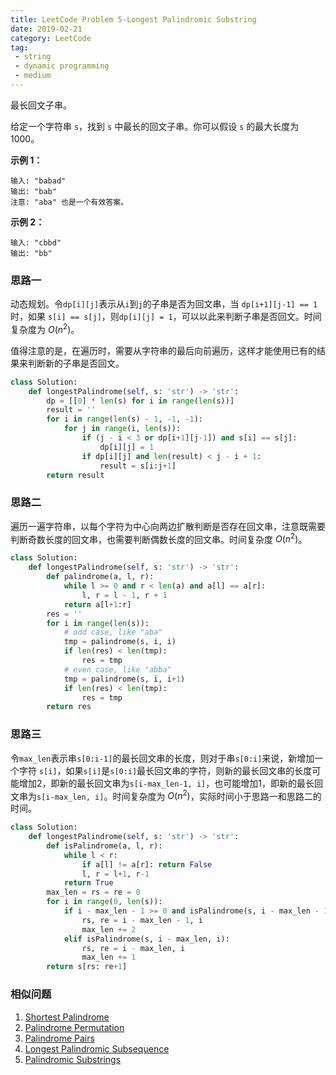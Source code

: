```yaml
---
title: LeetCode Problem 5-Longest Palindromic Substring
date: 2019-02-21
category: LeetCode
tag:
 - string
 - dynamic programming
 - medium
---
```


最长回文子串。

给定一个字符串 `s`，找到 `s` 中最长的回文子串。你可以假设 `s` 的最大长度为 1000。

**示例 1：**

```
输入: "babad"
输出: "bab"
注意: "aba" 也是一个有效答案。
```

**示例 2：**

```
输入: "cbbd"
输出: "bb"
```

<!-- more -->

### 思路一

动态规划。令`dp[i][j]`表示从`i`到`j`的子串是否为回文串，当 `dp[i+1][j-1] == 1`时，如果 `s[i] == s[j]`，则`dp[i][j] = 1`，可以以此来判断子串是否回文。时间复杂度为 $O(n^2)$。

值得注意的是，在遍历时，需要从字符串的最后向前遍历，这样才能使用已有的结果来判断新的子串是否回文。

```python
class Solution:
    def longestPalindrome(self, s: 'str') -> 'str':
        dp = [[0] * len(s) for i in range(len(s))]
        result = ''
        for i in range(len(s) - 1, -1, -1):
            for j in range(i, len(s)):
                if (j - i < 3 or dp[i+1][j-1]) and s[i] == s[j]:
                    dp[i][j] = 1
                if dp[i][j] and len(result) < j - i + 1:
                    result = s[i:j+1]
        return result
```

### 思路二

遍历一遍字符串，以每个字符为中心向两边扩散判断是否存在回文串，注意既需要判断奇数长度的回文串，也需要判断偶数长度的回文串。时间复杂度 $O(n^2)$。

```python
class Solution:
    def longestPalindrome(self, s: 'str') -> 'str':
        def palindrome(a, l, r):
            while l >= 0 and r < len(a) and a[l] == a[r]:
                l, r = l - 1, r + 1
            return a[l+1:r]
        res = ''
        for i in range(len(s)):
            # odd case, like "aba"
            tmp = palindrome(s, i, i)
            if len(res) < len(tmp):
                res = tmp
            # even case, like "abba"
            tmp = palindrome(s, i, i+1)
            if len(res) < len(tmp):
                res = tmp
        return res
```

### 思路三

令`max_len`表示串`s[0:i-1]`的最长回文串的长度，则对于串`s[0:i]`来说，新增加一个字符 `s[i]`，如果`s[i]`是`s[0:i]`最长回文串的字符，则新的最长回文串的长度可能增加2，即新的最长回文串为`s[i-max_len-1, i]`，也可能增加1，即新的最长回文串为`s[i-max_len, i]`。时间复杂度为 $O(n^2)$，实际时间小于思路一和思路二的时间。

```python
class Solution:
    def longestPalindrome(self, s: 'str') -> 'str':
        def isPalindrome(a, l, r):
            while l < r:
                if a[l] != a[r]: return False
                l, r = l+1, r-1
            return True
        max_len = rs = re = 0
        for i in range(0, len(s)):
            if i - max_len - 1 >= 0 and isPalindrome(s, i - max_len - 1, i):
                rs, re = i - max_len - 1, i
                max_len += 2
            elif isPalindrome(s, i - max_len, i):
                rs, re = i - max_len, i
                max_len += 1
        return s[rs: re+1]
```

### 相似问题

1. [Shortest Palindrome](https://leetcode.com/problems/shortest-palindrome/)
2. [Palindrome Permutation](https://leetcode.com/problems/palindrome-permutation/)
3. [Palindrome Pairs](https://leetcode.com/problems/palindrome-pairs/)
4. [Longest Palindromic Subsequence](https://leetcode.com/problems/longest-palindromic-subsequence/)
5. [Palindromic Substrings](https://leetcode.com/problems/palindromic-substrings/)

